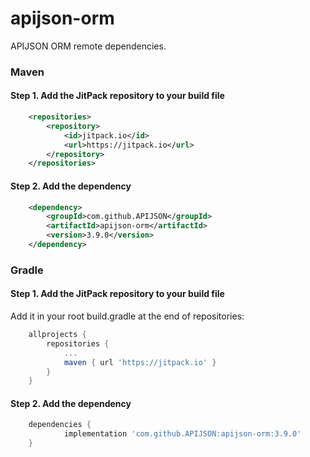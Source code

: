 # apijson-orm
APIJSON ORM remote dependencies.

### Maven
#### Step 1. Add the JitPack repository to your build file
```xml
	<repositories>
		<repository>
		    <id>jitpack.io</id>
		    <url>https://jitpack.io</url>
		</repository>
	</repositories>
```
#### Step 2. Add the dependency
```xml
	<dependency>
	    <groupId>com.github.APIJSON</groupId>
	    <artifactId>apijson-orm</artifactId>
	    <version>3.9.0</version>
	</dependency>
```

### Gradle
#### Step 1. Add the JitPack repository to your build file
Add it in your root build.gradle at the end of repositories:
```gradle
	allprojects {
		repositories {
			...
			maven { url 'https://jitpack.io' }
		}
	}
```
#### Step 2. Add the dependency
```gradle
	dependencies {
	        implementation 'com.github.APIJSON:apijson-orm:3.9.0'
	}
```
